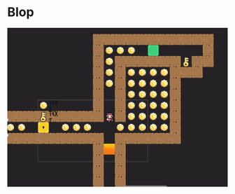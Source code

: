 # Blop

![Texte alternatif](https://github.com/g404-code-gaming/Blop/blob/main/Image/Jeu_image_globale.JPG)
